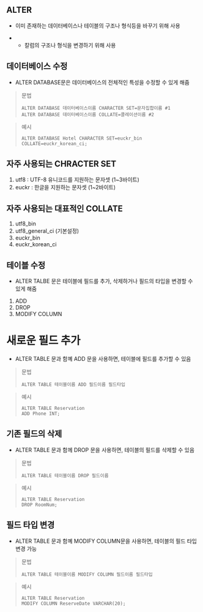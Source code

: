 ## ALTER

- 이미 존재하는 데이터베이스나 테이블의 구조나 형식등을 바꾸기 위해 사용

- - 칼럼의 구조나 형식을 변경하기 위해 사용

 

## 데이터베이스 수정

- ALTER DATABASE문은 데이터베이스의 전체적인 특성을 수정할 수 있게 해줌



> 문법
>
> ```mysql
> ALTER DATABASE 데이터베이스이름 CHARACTER SET=문자집합이름 #1
> ALTER DATABASE 데이터베이스이름 COLLATE=콜레이션이름 #2
> ```

> 예시
>
> ```mysql
> ALTER DATABASE Hotel CHARACTER SET=euckr_bin COLLATE=euckr_korean_ci;
> ```



## 자주 사용되는 CHRACTER SET

1. utf8 : UTF-8 유니코드를 지원하는 문자셋 (1~3바이트)
2. euckr : 한글을 지원하는 문자셋 (1~2바이트)

 

## 자주 사용되는 대표적인 COLLATE

1. utf8_bin
2. utf8_general_ci (기본설정)
3. euckr_bin
4. euckr_korean_ci

 

## 테이블 수정

- ALTER TALBE 문은 테이블에 필드를 추가, 삭제하거나 필드의 타입을 변경할 수 있게 해줌

1. ADD
2. DROP
3. MODIFY COLUMN

 

# 새로운 필드 추가

- ALTER TABLE 문과 함꼐 ADD 문을 사용하면, 테이블에 필드를 추가할 수 있음

> 문법
>
> ```mysql
> ALTER TABLE 테이블이름 ADD 필드이름 필드타입
> ```

> 예시
>
> ```mysql
> ALTER TABLE Reservation
> ADD Phone INT;
> ```



## 기존 필드의 삭제

- ALTER TABLE 문과 함께 DROP 문을 사용하면, 테이블의 필드를 삭제할 수 있음

> 문법
>
> ```mysql
> ALTER TABLE 테이블이름 DROP 필드이름
> ```

> 예시
>
> ```mysql
> ALTER TABLE Reservation
> DROP RoomNum;
> ```



## 필드 타입 변경

- ALTER TABLE 문과 함꼐 MODIFY COLUMN문을 사용하면, 테이블의 필드 타입 변경 가능

> 문법
>
> ```mysql
> ALTER TABLE 테이블이름 MODIFY COLUMN 필드이름 필드타입
> ```

> 예시
>
> ```mysql
> ALTER TABLE Reservation
> MODIFY COLUMN ReserveDate VARCHAR(20);
> ```